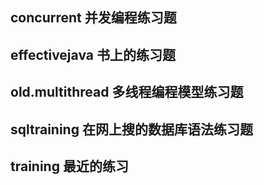 ## concurrent 并发编程练习题

## effectivejava 书上的练习题

## old.multithread 多线程编程模型练习题

## sqltraining 在网上搜的数据库语法练习题

## training 最近的练习